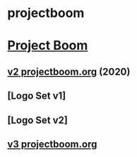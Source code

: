 # projectboom
# [Project Boom](//projectboom.org)
## [v2 projectboom.org](https://github.com/projectboom/projectboom.org) (2020)
## [Logo Set v1]
## [Logo Set v2]
## [v3 projectboom.org](//)
